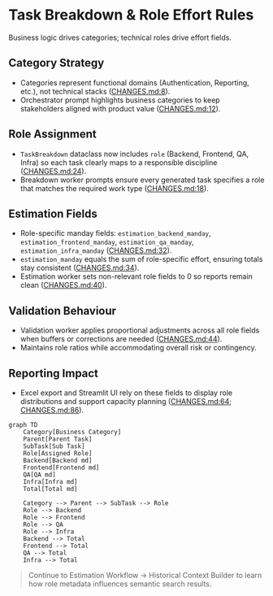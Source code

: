 # Task Breakdown & Role Effort Rules

Business logic drives categories; technical roles drive effort fields.

## Category Strategy
- Categories represent functional domains (Authentication, Reporting, etc.), not technical stacks ([CHANGES.md:8](../../CHANGES.md:8)).
- Orchestrator prompt highlights business categories to keep stakeholders aligned with product value ([CHANGES.md:12](../../CHANGES.md:12)).

## Role Assignment
- `TaskBreakdown` dataclass now includes `role` (Backend, Frontend, QA, Infra) so each task clearly maps to a responsible discipline ([CHANGES.md:24](../../CHANGES.md:24)).
- Breakdown worker prompts ensure every generated task specifies a role that matches the required work type ([CHANGES.md:18](../../CHANGES.md:18)).

## Estimation Fields
- Role-specific manday fields: `estimation_backend_manday`, `estimation_frontend_manday`, `estimation_qa_manday`, `estimation_infra_manday` ([CHANGES.md:32](../../CHANGES.md:32)).
- `estimation_manday` equals the sum of role-specific effort, ensuring totals stay consistent ([CHANGES.md:34](../../CHANGES.md:34)).
- Estimation worker sets non-relevant role fields to 0 so reports remain clean ([CHANGES.md:40](../../CHANGES.md:40)).

## Validation Behaviour
- Validation worker applies proportional adjustments across all role fields when buffers or corrections are needed ([CHANGES.md:44](../../CHANGES.md:44)).
- Maintains role ratios while accommodating overall risk or contingency.

## Reporting Impact
- Excel export and Streamlit UI rely on these fields to display role distributions and support capacity planning ([CHANGES.md:64](../../CHANGES.md:64); [CHANGES.md:86](../../CHANGES.md:86)).

```mermaid
graph TD
    Category[Business Category]
    Parent[Parent Task]
    SubTask[Sub Task]
    Role[Assigned Role]
    Backend[Backend md]
    Frontend[Frontend md]
    QA[QA md]
    Infra[Infra md]
    Total[Total md]

    Category --> Parent --> SubTask --> Role
    Role --> Backend
    Role --> Frontend
    Role --> QA
    Role --> Infra
    Backend --> Total
    Frontend --> Total
    QA --> Total
    Infra --> Total
```

> Continue to Estimation Workflow → Historical Context Builder to learn how role metadata influences semantic search results.
